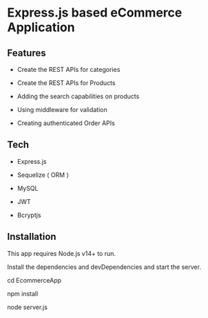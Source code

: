# Express.js based eCommerce Application

## Features

   * Create the REST APIs for categories

   * Create the REST APIs for Products

   * Adding the search capabilities on products

   * Using middleware for validation

   * Creating authenticated Order APIs


## Tech



   * Express.js

   * Sequelize ( ORM )

   * MySQL

   * JWT

   * Bcryptjs


## Installation

   This app requires Node.js v14+ to run.
   
   Install the dependencies and devDependencies and start the server.

   cd EcommerceApp

   npm install

   node server.js
